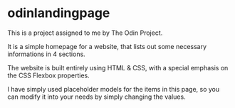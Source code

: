 # odinlandingpage

This is a project assigned to me by The Odin Project.

It is a simple homepage for a website, that lists out some necessary informations in 4 sections.

The website is built entirely using HTML & CSS, with a special emphasis on the CSS Flexbox properties.

I have simply used placeholder models for the items in this page, so you can modify it into your needs by simply changing the values.